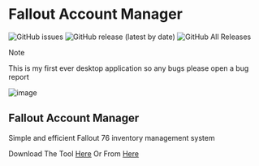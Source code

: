 # Fallout Account Manager

![GitHub issues](https://img.shields.io/github/issues/Lachyx/Fallout-Account-Manager) 
![GitHub release (latest by date)](https://img.shields.io/github/v/release/Lachyx/Fallout-Account-Manager)
![GitHub All Releases](https://img.shields.io/github/downloads/Lachyx/Fallout-Account-Manager/total)

> [!NOTE]  
> This is my first ever desktop application so any bugs please open a bug report

![image](https://github.com/user-attachments/assets/2c7c223c-b8ba-4948-a202-c246aa1d8cfa)

## Fallout Account Manager
Simple and efficient Fallout 76 inventory management system

Download The Tool [Here](https://github.com/Lachyx/Fallout-Account-Manager/releases/) Or From [Here](https://www.nexusmods.com/fallout76/mods/2817)
